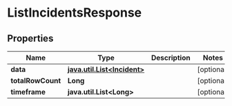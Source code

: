 

# ListIncidentsResponse

## Properties

Name | Type | Description | Notes
------------ | ------------- | ------------- | -------------
**data** | [**java.util.List&lt;Incident&gt;**](Incident.md) |  |  [optional]
**totalRowCount** | **Long** |  |  [optional]
**timeframe** | **java.util.List&lt;Long&gt;** |  |  [optional]



